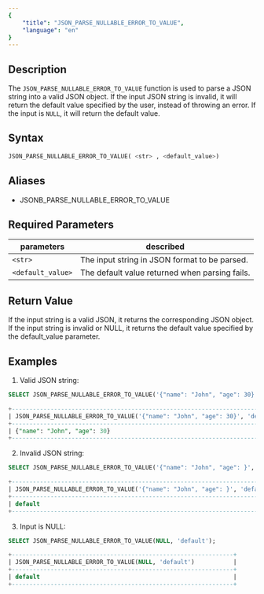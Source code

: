 ```yaml
---
{
    "title": "JSON_PARSE_NULLABLE_ERROR_TO_VALUE",
    "language": "en"
}
---
```


<!-- 
Licensed to the Apache Software Foundation (ASF) under one
or more contributor license agreements.  See the NOTICE file
distributed with this work for additional information
regarding copyright ownership.  The ASF licenses this file
to you under the Apache License, Version 2.0 (the
"License"); you may not use this file except in compliance
with the License.  You may obtain a copy of the License at

  http://www.apache.org/licenses/LICENSE-2.0

Unless required by applicable law or agreed to in writing,
software distributed under the License is distributed on an
"AS IS" BASIS, WITHOUT WARRANTIES OR CONDITIONS OF ANY
KIND, either express or implied.  See the License for the
specific language governing permissions and limitations
under the License.
-->

## Description

The `JSON_PARSE_NULLABLE_ERROR_TO_VALUE` function is used to parse a JSON string into a valid JSON object. If the input JSON string is invalid, it will return the default value specified by the user, instead of throwing an error. If the input is `NULL`, it will return the default value.

## Syntax

```sql
JSON_PARSE_NULLABLE_ERROR_TO_VALUE( <str> , <default_value>)
```
## Aliases
- JSONB_PARSE_NULLABLE_ERROR_TO_VALUE

## Required Parameters

| parameters| described|
|------|------|
| `<str>` | The input string in JSON format to be parsed. |
| `<default_value>` | The default value returned when parsing fails. |

## Return Value
If the input string is a valid JSON, it returns the corresponding JSON object.
If the input string is invalid or NULL, it returns the default value specified by the default_value parameter.

## Examples

1. Valid JSON string:
```sql
SELECT JSON_PARSE_NULLABLE_ERROR_TO_VALUE('{"name": "John", "age": 30}', 'default');
```

```sql
+------------------------------------------------------------------------------+
| JSON_PARSE_NULLABLE_ERROR_TO_VALUE('{"name": "John", "age": 30}', 'default') |
+------------------------------------------------------------------------------+
| {"name": "John", "age": 30}                                                  |
+------------------------------------------------------------------------------+
```

2. Invalid JSON string:
```sql
SELECT JSON_PARSE_NULLABLE_ERROR_TO_VALUE('{"name": "John", "age": }', 'default');
```

```sql
+----------------------------------------------------------------------------+
| JSON_PARSE_NULLABLE_ERROR_TO_VALUE('{"name": "John", "age": }', 'default') |
+----------------------------------------------------------------------------+
| default                                                                    |
+----------------------------------------------------------------------------+
```

3. Input is NULL:

```sql
SELECT JSON_PARSE_NULLABLE_ERROR_TO_VALUE(NULL, 'default');
```

```sql
+---------------------------------------------------------------+
| JSON_PARSE_NULLABLE_ERROR_TO_VALUE(NULL, 'default')           |
+---------------------------------------------------------------+
| default                                                       |
+---------------------------------------------------------------+
```